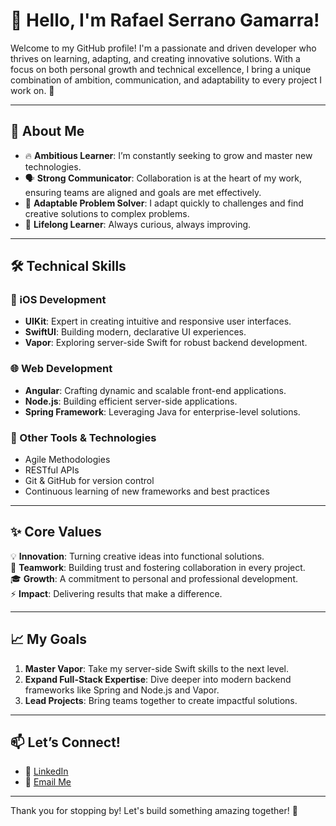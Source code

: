 # 👋 Hello, I'm Rafael Serrano Gamarra!

Welcome to my GitHub profile! I'm a passionate and driven developer who thrives on learning, adapting, and creating innovative solutions. With a focus on both personal growth and technical excellence, I bring a unique combination of ambition, communication, and adaptability to every project I work on. 🚀

---

## 🌟 About Me

- 🔥 **Ambitious Learner**: I’m constantly seeking to grow and master new technologies.
- 🗣 **Strong Communicator**: Collaboration is at the heart of my work, ensuring teams are aligned and goals are met effectively.
- 🎯 **Adaptable Problem Solver**: I adapt quickly to challenges and find creative solutions to complex problems.
- 📘 **Lifelong Learner**: Always curious, always improving.

---

## 🛠 Technical Skills

### 📱 iOS Development
- **UIKit**: Expert in creating intuitive and responsive user interfaces.
- **SwiftUI**: Building modern, declarative UI experiences.
- **Vapor**: Exploring server-side Swift for robust backend development.

### 🌐 Web Development
- **Angular**: Crafting dynamic and scalable front-end applications.
- **Node.js**: Building efficient server-side applications.
- **Spring Framework**: Leveraging Java for enterprise-level solutions.

### 🔧 Other Tools & Technologies
- Agile Methodologies
- RESTful APIs
- Git & GitHub for version control
- Continuous learning of new frameworks and best practices

---

## ✨ Core Values

💡 **Innovation**: Turning creative ideas into functional solutions.  
🤝 **Teamwork**: Building trust and fostering collaboration in every project.  
🎓 **Growth**: A commitment to personal and professional development.  
⚡ **Impact**: Delivering results that make a difference.

---

## 📈 My Goals

1. **Master Vapor**: Take my server-side Swift skills to the next level.  
2. **Expand Full-Stack Expertise**: Dive deeper into modern backend frameworks like Spring and Node.js and Vapor.  
3. **Lead Projects**: Bring teams together to create impactful solutions.

---

## 📫 Let’s Connect!

- 💼 [LinkedIn](https://www.linkedin.com/in/rafaelserranogamarra/)
- 📧 [Email Me](rafasrrg13@gmail.com)

---

Thank you for stopping by! Let's build something amazing together! 🚀

